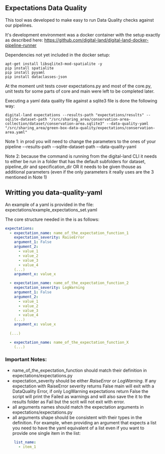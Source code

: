 ## Expectations Data Quality

This tool was developed to make easy to run Data Quality checks against our pipelines.

It's development environment was a docker container with the setup exactly as described here:
https://github.com/digital-land/digital-land-docker-pipeline-runner

Dependencies not yet included in the docker setup:

    apt-get install libsqlite3-mod-spatialite -y
    pip install spatialite
    pip install pyyaml
    pip install dataclasses-json

At the moment unit tests cover expectations.py and most of the core.py, unit tests for some parts of core and main were left to be completed later.

Executing a yaml data quality file against a sqlite3 file is done the following way:

    digital-land expectations --results-path "expectations/results" --sqlite-dataset-path "/src/sharing_area/conservation-area-collection/dataset/conservation-area.sqlite3" --data-quality-yaml "/src/sharing_area/green-box-data-quality/expectations/conservation-area.yaml"

Note 1: in prod you will need to change the parameters to the ones of your pipeline
    --results-path 
    --sqlite-dataset-path
    --data-quality-yaml

Note 2: because the command is running from the digital-land CLI it needs to either be run in a folder that has the default subfolders for dataset, pipeline_dir and specification_dir OR it needs to be given thouse as additional parameters (even if the only parameters it really uses are the 3 mentioned in Note 1)

## Writting you data-quality-yaml

An example of a yaml is provided in the file: expectations/example_expectations_set.yaml

The core structure needed in the is as follows:

```yaml
expectations:
  - expectation_name: name_of_the_expectation_function_1
    expectation_severity: RaiseError
    argument_1: False
    argument_2: 
      - value_1
      - value_2
      - value_3
      - value_4
    (...)
    argument_x: value_x

  - expectation_name: name_of_the_expectation_function_2
    expectation_severity: LogWarning
    argument_1: False
    argument_2: 
      - value_1
      - value_2
      - value_3
      - value_4
    (...)
    argument_x: value_x
  
  (...)

  - expectation_name: name_of_the_expectation_function_X
    (...)

```
### Important Notes:
- name_of_the_expectation_function should match their definition in expectations/expectations.py
- expectation_severity should be either *RaiseError* or *LogWarning*. If any expectation with RaiseError severity returns False main will exit with a DataQuality Error, if only LogWarning expectations return False the script will print the Failed as warnings and will also save the it to the results folder as Fail but the scrit will not exit with error.
- all arguments names should match the expectation arguments in expectations/expectations.py
- all arguments shape should be consistent with their types in the definition. For example, when providing an argument that expects a list you need to have the yaml equivalent of a list even if you want to provide one single item in the list:

```yaml
    list_name:
      - item_1
```
